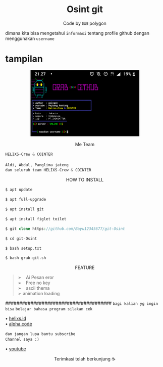 <h1 align="center">
   Osint git
</h1>
</div>

<p align="center">
  Code by ⌨ polygon
</p>

dimana kita bisa
mengetahui `informasi`
tentang profile github dengan menggunakan `username`

# tampilan
<p align="center">
<img src="https://github.com/Bayu12345677/git-Osint/blob/main/20211110_122559.png" width="345" title="Menu" alt="Menu">
</p>



<p align="center">
  Me Team
</p>

```python
HELIXS-Crew & COINTER

Aldi, Abdul, Panglima jateng
dan seluruh team HELIXS-Crew & COINTER
```

<p align="center">
  HOW TO INSTALL
</p>

```php
$ apt update
```
```php
$ apt full-upgrade
```
```php
$ apt install git
```
```php
$ apt install figlet toilet
```
```php
$ git clone https://github.com/Bayu12345677/git-Osint
```
```php
$ cd git-Osint
```
```php
$ bash setup.txt
```
```php
$ bash grab-git.sh
```
<p align="center">
 FEATURE
</p>

> ➢ Ai Pesan eror                 
> ➢ Free no key            
> ➢ ascii thema             
> ➢           animation loading

######################################
`bagi kalian yg ingin bisa`
`belajar bahasa program silakan cek`

• [helixs.id](https://helixs.id)              
• [alpha code](https://alphacode.pythonanywhere.com)


`dan jangan lupa bantu subscribe`        
`Channel saya :)`

• [youtube](https://youtube.com/channel/UCtu-GcxKL8kJBXpR1wfMgWg)


<p align="center">
  Terimkasi telah berkunjung ☕
</p>

